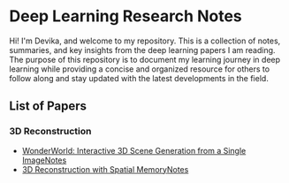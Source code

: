 # Deep Learning Research Notes

Hi! I'm Devika, and welcome to my repository. This is a collection of notes, summaries, and key insights from the deep learning papers I am reading. The purpose of this repository is to document my learning journey in deep learning while providing a concise and organized resource for others to follow along and stay updated with the latest developments in the field.

## List of Papers

### 3D Reconstruction
- [WonderWorld: Interactive 3D Scene Generation from a Single Image](https://arxiv.org/pdf/2406.09394)[Notes](./wonder_world.md)
- [3D Reconstruction with Spatial Memory](https://arxiv.org/pdf/2408.16061)[Notes](./spann_3R.md)